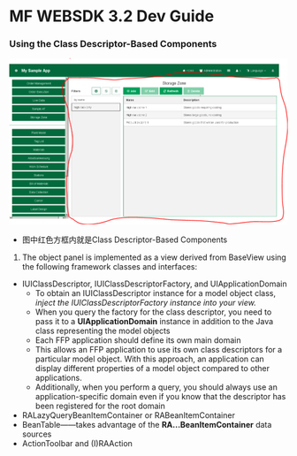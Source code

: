 # MF WEBSDK 3.2 Dev Guide

###  Using the Class Descriptor-Based Components 
![Storage Zone Editor](./images/1529397645546.png)

- 图中红色方框内就是Class Descriptor-Based Components

1. The object panel is implemented as a view derived from BaseView using the
following framework classes and interfaces:
- IUIClassDescriptor, IUIClassDescriptorFactory, and UIApplicationDomain
	- To obtain an IUIClassDescriptor instance for a model object class, *inject the
IUIClassDescriptorFactory instance into your view.*
	- When you query the factory for the class descriptor, you need to pass it to a **UIApplicationDomain** instance in addition to the Java class representing the model objects
	- Each FFP application should define its own main domain
	- This allows an FFP application to use its own class descriptors for a particular model object. With this approach, an application can display different properties of a model object compared to other applications.
	- Additionally, when you perform a query, you should always use an application-specific domain even if you know that the descriptor has been registered for the root domain
- RALazyQueryBeanItemContainer or RABeanItemContainer
- BeanTable——takes advantage of the **RA...BeanItemContainer** data sources
- ActionToolbar and (I)RAAction